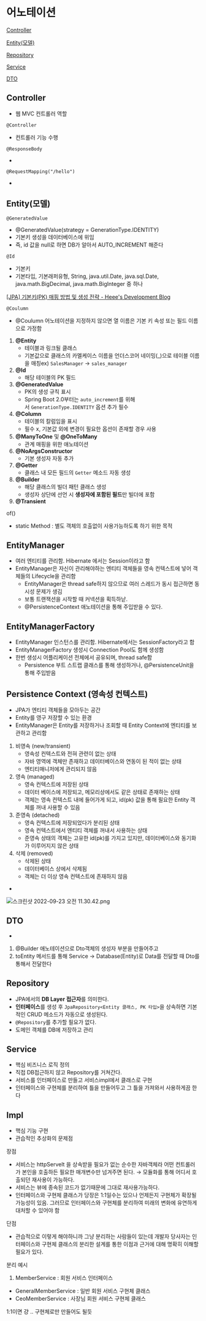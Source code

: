 # 어노테이션

[Controller](https://www.notion.so/Controller-cb54c2a5e1b449e5ade51f257f226ccb) 

[Entity(모델)](https://www.notion.so/Entity-0e06a7f707124e289bdf6526e72b30ee) 

[Repository](https://www.notion.so/Repository-f8cc48c004b14721baa0501e61afd763) 

[Service](https://www.notion.so/Service-b1f79febf20f423cacd5990f99c408be) 

[DTO](https://www.notion.so/DTO-91f3e6e0686e4178829353dd10d57280) 

## Controller

- 웹 MVC 컨트롤러 역할

`@Controller`

- 컨트롤러 기능 수행

`@ResponseBody`

- 

`@RequestMapping("/hello")`

- 

## Entity(모델)

`@GeneratedValue`

- @GeneratedValue(strategy = GenerationType.IDENTITY)
- 기본키 생성을 데이터베이스에 위임
- 즉, id 값을 null로 하면 DB가 알아서 AUTO_INCREMENT 해준다

`@Id`

- 기본키
- 기본타입, 기본래퍼유형, String, java.util.Date, java.sql.Date, java.math.BigDecimal, java.math.BigInteger 중 하나

[[JPA] 기본키(PK) 매핑 방법 및 생성 전략 - Heee's Development Blog](https://gmlwjd9405.github.io/2019/08/12/primary-key-mapping.html)

`@Coulumn`

- @Coulumn 어노테이션을 지정하지 않으면 열 이름은 기본 키 속성 또는 필드 이름으로 가정함
1. **@Entity**
    - 테이블과 링크될 클래스
    - 기본값으로 클래스의 카멜케이스 이름을 언더스코어 네이밍(_)으로 테이블 이름을 매칭ex) `SalesManager` → `sales_manager`
2. **@Id**
    - 해당 테이블의 PK 필드
3. **@GeneratedValue**
    - PK의 생성 규칙 표시
    - Spring Boot 2.0부터는 `auto_increment`를 위해서 `GenerationType.IDENTITY` 옵션 추가 필수
4. **@Column**
    - 테이블의 칼럼임을 표시
    - 필수 x, 기본값 외에 변경이 필요한 옵션이 존재할 경우 사용
5. **@ManyToOne** 및 **@OneToMany**
    - 관계 매핑을 위한 애노테이션
6. **@NoArgsConstructor**
    - 기본 생성자 자동 추가
7. **@Getter**
    - 클래스 내 모든 필드의 `Getter` 메소드 자동 생성
8. **@Builder**
    - 해당 클래스의 빌더 패턴 클래스 생성
    - 생성자 상단에 선언 시 **생성자에 포함된 필드**만 빌더에 포함
9. **@Transient**

of()

- static Method : 별도 객체의 호출없이 사용가능하도록 하기 위한 목적

## EntityManager

- 여러 엔티티를 관리함. Hibernate 에서는 Session이라고 함
- EntityManager은 자신이 관리해야하는 엔티티 객체들을 영속 컨텍스트에 넣어 객체들의 Lifecycle을 관리함
    - EntityManager은 thread safe하지 않으므로 여러 스레드가 동시 접근하면 동시성 문제가 생김
    - 보통 트랜잭션을 시작할 때 커넥션을 획득하낟.
    - @PersistenceContext 애노테이션을 통해 주입받을 수 있다.

## EntityManagerFactory

- EntityManager 인스턴스를 관리함. Hibernate에서는 SessionFactory라고 함
- EntityManagerFactory 생성시 Connection Pool도 함께 생성함
- 한번 생성시 어플리케이션 전체에서 공유되며, thread safe함
    - Persistence 부트 스트랩 클래스를 통해 생성하거나, @PersistenceUnit을 통해 주입받음

## Persistence Context (영속성 컨텍스트)

- JPA가 엔티티 객체들을 모아두는 공간
- Entity를 영구 저장할 수 있는 환경
- EntityManager은 Entity를 저장하거나 조회할 때 Entity Context에 엔티티를 보관하고 관리함
1. 비영속 (new/transient)
    - 영속성 컨텍스트와 전혀 관련이 없는 상태
    - 자바 영역에 객체만 존재하고 데이터베이스와 연동이 된 적이 없는 상태
    - 엔티티매니저에게 관리되지 않음
2. 영속 (managed)
    - 영속 컨텍스트에 저장된 상태
    - 데이터 베이스에 저장되고, 메모리상에서도 같은 상태로 존재하는 상태
    - 객체는 영속 컨텍스트 내에 들어가게 되고, id(pk) 값을 통해 필요한 Entity 객체를 꺼내 사용할 수 있음
3. 준영속 (detached)
    - 영속 컨텍스트에 저장되었다가 분리된 상태
    - 영속 컨텍스트에서 엔티티 객체를 꺼내서 사용하는 상태
    - 준영속 상태의 객체는 고유한 id(pk)를 가지고 있지만, 데이터베이스와 동기화가 이루어지지 않은 상태
4. 삭제 (removed)
    - 삭제된 상태
    - 데이터베이스 상에서 삭제됨
    - 객체는 더 이상 영속 컨텍스트에 존재하지 않음
- 

![스크린샷 2022-09-23 오전 11.30.42.png](https://s3-us-west-2.amazonaws.com/secure.notion-static.com/86d42403-6c67-4bcd-b4bc-38a61f8895ec/%E1%84%89%E1%85%B3%E1%84%8F%E1%85%B3%E1%84%85%E1%85%B5%E1%86%AB%E1%84%89%E1%85%A3%E1%86%BA_2022-09-23_%E1%84%8B%E1%85%A9%E1%84%8C%E1%85%A5%E1%86%AB_11.30.42.png)

## DTO

- 
1. @Builder 애노테이션으로 Dto객체의 생성자 부분을 만들어주고
2. toEntity 메서드를 통해 Service -> Database(Entity)로 Data를 전달할 때 Dto를 통해서 전달한다

## Repository

- JPA에서의 **DB Layer 접근자**를 의미한다.
- **인터페이스**를 생성 후 `JpaRepository<Entity 클래스, PK 타입>`을 상속하면 기본적인 CRUD 메소드가 자동으로 생성된다.
- `@Repository`를 추가할 필요가 없다.
- 도메인 객체를 DB에 저장하고 관리

## Service

- 핵심 비즈니스 로직 정의
- 직접 DB접근하지 않고 Repository를 거쳐간다.
- 서비스를 인터페이스로 만들고 서비스impl에서 클래스로 구현
- 인터페이스와 구현체를 분리하여 틀을 만들어두고 그 틀을 가져와서 사용하게끔 한다

## Impl

- 핵심 기능 구현
- 관습적인 추상화의 문제점

장점

- 서비스는 httpServelt 을 상속받을 필요가 없는 순수한 자바객체라 어떤 컨트롤러가 본인을 호출하든 필요한 매개변수만 넘겨주면 된다. → 모듈화를 통해 어디서 호출되던 재사용이 가능하다.
- 서비스는 뷰에 종속된 코드가 없기때문에 그대로 재사용가능하다.
- 인터페이스와 구현체 클래스가 당장은 1:1일수는 있으나 언제든지 구현체가 확장될 가능성이 있음. 그러므로 인터페이스와 구현체를 분리하여 미래의 변화에 유연하게 대처할 수 있어야 함

단점

- 관습적으로 이렇게 해야하니까 그냥 분리하는 사람들이 있는데 개발자 당사자는 인터페이스와 구현체 클래스의 분리한 설계를 통한 이점과 근거에 대해 명확히 이해할 필요가 있다.

분리 예시

1) MemberService : 회원 서비스 인터페이스

- GeneralMemberService : 일반 회원 서비스 구현체 클래스
- CeoMemberService : 사장님 회원 서비스 구현체 클래스

1:1이면 걍 .. 구현체로만 만들어도 될듯